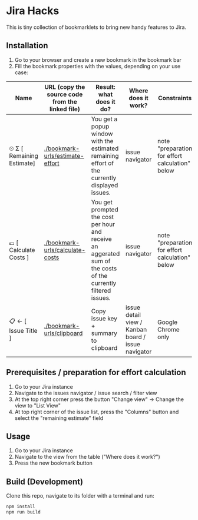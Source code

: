 # Jira Hacks

This is tiny collection of bookmarklets to bring new handy features to Jira.

## Installation

1. Go to your browser and create a new bookmark in the bookmark bar
2. Fill the bookmark properties with the values, depending on your use case:

| Name                      | URL (copy the source code from the linked file)                    | Result: what does it do?                                                                                       | Where does it work?                                | Constraints                                     |
| ------------------------- | ------------------------------------------------------------------ | -------------------------------------------------------------------------------------------------------------- | -------------------------------------------------- | ----------------------------------------------- |
| ⏲ Σ [ Remaining Estimate] | [./bookmark-urls/estimate-effort](./bookmark-urls/estimate-effort) | You get a popup window with the estimated remaining effort of the currently displayed issues.                  | issue navigator                                    | note "preparation for effort calculation" below |
| 💶 [ Calculate Costs ]    | [./bookmark-urls/calculate-costs](./bookmark-urls/calculate-costs) | You get prompted the cost per hour and receive an aggerated sum of the costs of the currently filtered issues. | issue navigator                                    | note "preparation for effort calculation" below |
| 📋 ← [ Issue Title ]      | [./bookmark-urls/clipboard](./bookmark-urls/clipboard)             | Copy issue key + summary to clipboard                                                                          | issue detail view / Kanban board / issue navigator | Google Chrome only                              |

## Prerequisites / preparation for effort calculation

1. Go to your Jira instance
2. Navigate to the issues navigator / issue search / filter view
3. At the top right corner press the button "Change view" -> Change the view to "List View"
4. At top right corner of the issue list, press the "Columns" button and select the "remaining estimate" field

## Usage

1. Go to your Jira instance
2. Navigate to the view from the table ("Where does it work?")
3. Press the new bookmark button

## Build (Development)

Clone this repo, navigate to its folder with a terminal and run:

```bash
npm install
npm run build
```
